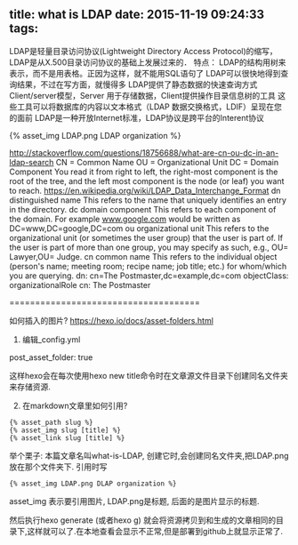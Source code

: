 title: what is LDAP
date: 2015-11-19 09:24:33
tags:
---
LDAP是轻量目录访问协议(Lightweight Directory Access Protocol)的缩写，LDAP是从X.500目录访问协议的基础上发展过来的．
特点：
    LDAP的结构用树来表示，而不是用表格。正因为这样，就不能用SQL语句了
    LDAP可以很快地得到查询结果，不过在写方面，就慢得多
    LDAP提供了静态数据的快速查询方式
    Client/server模型，Server 用于存储数据，Client提供操作目录信息树的工具
    这些工具可以将数据库的内容以文本格式（LDAP 数据交换格式，LDIF）呈现在您的面前
    LDAP是一种开放Internet标准，LDAP协议是跨平台的Interent协议

{% asset_img LDAP.png LDAP organization %}


http://stackoverflow.com/questions/18756688/what-are-cn-ou-dc-in-an-ldap-search
CN = Common Name
OU = Organizational Unit
DC = Domain Component
You read it from right to left, the right-most component is the root of the tree, and the left most component is the node (or leaf) you want to reach.
https://en.wikipedia.org/wiki/LDAP_Data_Interchange_Format
dn
distinguished name
This refers to the name that uniquely identifies an entry in the directory.
dc
domain component
This refers to each component of the domain. For example www.google.com would be written as DC=www,DC=google,DC=com
ou
organizational unit
This refers to the organizational unit (or sometimes the user group) that the user is part of. If the user is part of more than one group, you may specify as such, e.g., OU= Lawyer,OU= Judge.
cn
common name 
This refers to the individual object (person's name; meeting room; recipe name; job title; etc.) for whom/which you are querying.
 dn: cn=The Postmaster,dc=example,dc=com
 objectClass: organizationalRole
 cn: The Postmaster


=====================================

如何插入的图片?
https://hexo.io/docs/asset-folders.html

1. 编辑_config.yml

post_asset_folder: true

这样hexo会在每次使用hexo new title命令时在文章源文件目录下创建同名文件夹来存储资源.

2. 在markdown文章里如何引用?
```
{% asset_path slug %}
{% asset_img slug [title] %}
{% asset_link slug [title] %}
```
举个栗子:
本篇文章名叫what-is-LDAP, 创建它时,会创建同名文件夹,把LDAP.png放在那个文件夹下.
引用时写 
```
{% asset_img LDAP.png DLAP organization %}
```
asset_img 表示要引用图片, LDAP.png是标题, 后面的是图片显示的标题.

然后执行hexo generate (或者hexo g)
就会将资源拷贝到和生成的文章相同的目录下,这样就可以了.在本地查看会显示不正常,但是部署到github上就显示正常了.